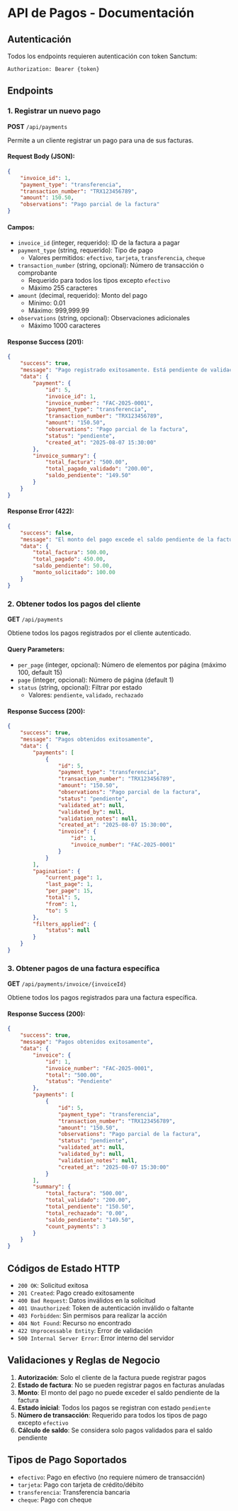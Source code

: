 # API de Pagos - Documentación

## Autenticación
Todos los endpoints requieren autenticación con token Sanctum:
```
Authorization: Bearer {token}
```

## Endpoints

### 1. Registrar un nuevo pago
**POST** `/api/payments`

Permite a un cliente registrar un pago para una de sus facturas.

#### Request Body (JSON):
```json
{
    "invoice_id": 1,
    "payment_type": "transferencia",
    "transaction_number": "TRX123456789",
    "amount": 150.50,
    "observations": "Pago parcial de la factura"
}
```

#### Campos:
- `invoice_id` (integer, requerido): ID de la factura a pagar
- `payment_type` (string, requerido): Tipo de pago
  - Valores permitidos: `efectivo`, `tarjeta`, `transferencia`, `cheque`
- `transaction_number` (string, opcional): Número de transacción o comprobante
  - Requerido para todos los tipos excepto `efectivo`
  - Máximo 255 caracteres
- `amount` (decimal, requerido): Monto del pago
  - Mínimo: 0.01
  - Máximo: 999,999.99
- `observations` (string, opcional): Observaciones adicionales
  - Máximo 1000 caracteres

#### Response Success (201):
```json
{
    "success": true,
    "message": "Pago registrado exitosamente. Está pendiente de validación.",
    "data": {
        "payment": {
            "id": 5,
            "invoice_id": 1,
            "invoice_number": "FAC-2025-0001",
            "payment_type": "transferencia",
            "transaction_number": "TRX123456789",
            "amount": "150.50",
            "observations": "Pago parcial de la factura",
            "status": "pendiente",
            "created_at": "2025-08-07 15:30:00"
        },
        "invoice_summary": {
            "total_factura": "500.00",
            "total_pagado_validado": "200.00",
            "saldo_pendiente": "149.50"
        }
    }
}
```

#### Response Error (422):
```json
{
    "success": false,
    "message": "El monto del pago excede el saldo pendiente de la factura",
    "data": {
        "total_factura": 500.00,
        "total_pagado": 450.00,
        "saldo_pendiente": 50.00,
        "monto_solicitado": 100.00
    }
}
```

### 2. Obtener todos los pagos del cliente
**GET** `/api/payments`

Obtiene todos los pagos registrados por el cliente autenticado.

#### Query Parameters:
- `per_page` (integer, opcional): Número de elementos por página (máximo 100, default 15)
- `page` (integer, opcional): Número de página (default 1)
- `status` (string, opcional): Filtrar por estado
  - Valores: `pendiente`, `validado`, `rechazado`

#### Response Success (200):
```json
{
    "success": true,
    "message": "Pagos obtenidos exitosamente",
    "data": {
        "payments": [
            {
                "id": 5,
                "payment_type": "transferencia",
                "transaction_number": "TRX123456789",
                "amount": "150.50",
                "observations": "Pago parcial de la factura",
                "status": "pendiente",
                "validated_at": null,
                "validated_by": null,
                "validation_notes": null,
                "created_at": "2025-08-07 15:30:00",
                "invoice": {
                    "id": 1,
                    "invoice_number": "FAC-2025-0001"
                }
            }
        ],
        "pagination": {
            "current_page": 1,
            "last_page": 1,
            "per_page": 15,
            "total": 5,
            "from": 1,
            "to": 5
        },
        "filters_applied": {
            "status": null
        }
    }
}
```

### 3. Obtener pagos de una factura específica
**GET** `/api/payments/invoice/{invoiceId}`

Obtiene todos los pagos registrados para una factura específica.

#### Response Success (200):
```json
{
    "success": true,
    "message": "Pagos obtenidos exitosamente",
    "data": {
        "invoice": {
            "id": 1,
            "invoice_number": "FAC-2025-0001",
            "total": "500.00",
            "status": "Pendiente"
        },
        "payments": [
            {
                "id": 5,
                "payment_type": "transferencia",
                "transaction_number": "TRX123456789",
                "amount": "150.50",
                "observations": "Pago parcial de la factura",
                "status": "pendiente",
                "validated_at": null,
                "validated_by": null,
                "validation_notes": null,
                "created_at": "2025-08-07 15:30:00"
            }
        ],
        "summary": {
            "total_factura": "500.00",
            "total_validado": "200.00",
            "total_pendiente": "150.50",
            "total_rechazado": "0.00",
            "saldo_pendiente": "149.50",
            "count_payments": 3
        }
    }
}
```

## Códigos de Estado HTTP

- `200 OK`: Solicitud exitosa
- `201 Created`: Pago creado exitosamente
- `400 Bad Request`: Datos inválidos en la solicitud
- `401 Unauthorized`: Token de autenticación inválido o faltante
- `403 Forbidden`: Sin permisos para realizar la acción
- `404 Not Found`: Recurso no encontrado
- `422 Unprocessable Entity`: Error de validación
- `500 Internal Server Error`: Error interno del servidor

## Validaciones y Reglas de Negocio

1. **Autorización**: Solo el cliente de la factura puede registrar pagos
2. **Estado de factura**: No se pueden registrar pagos en facturas anuladas
3. **Monto**: El monto del pago no puede exceder el saldo pendiente de la factura
4. **Estado inicial**: Todos los pagos se registran con estado `pendiente`
5. **Número de transacción**: Requerido para todos los tipos de pago excepto `efectivo`
6. **Cálculo de saldo**: Se considera solo pagos validados para el saldo pendiente

## Tipos de Pago Soportados

- `efectivo`: Pago en efectivo (no requiere número de transacción)
- `tarjeta`: Pago con tarjeta de crédito/débito
- `transferencia`: Transferencia bancaria
- `cheque`: Pago con cheque
